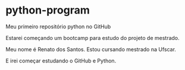 # python-program
Meu primeiro repositório python no GitHub

Estarei começando um bootcamp para estudo do projeto de mestrado.

Meu nome é Renato dos Santos.
Estou cursando mestrado na Ufscar.

E irei começar estudando o GitHub e Python.
